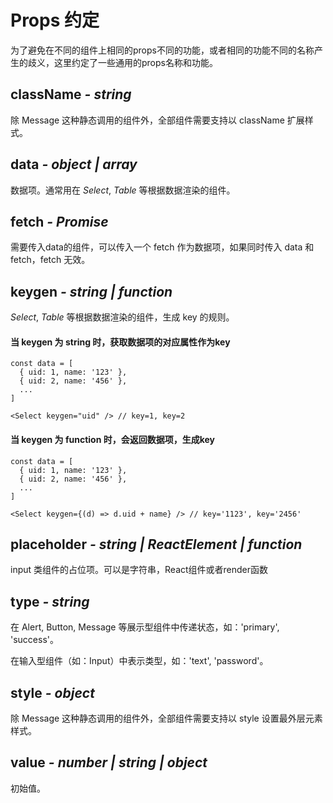 # Props 约定

为了避免在不同的组件上相同的props不同的功能，或者相同的功能不同的名称产生的歧义，这里约定了一些通用的props名称和功能。

## className *- string*
除 Message 这种静态调用的组件外，全部组件需要支持以 className 扩展样式。

## data *- object | array*
数据项。通常用在 *Select*, *Table* 等根据数据渲染的组件。

## fetch *- Promise*
需要传入data的组件，可以传入一个 fetch 作为数据项，如果同时传入 data 和 fetch，fetch 无效。

## keygen *- string | function*
*Select*, *Table* 等根据数据渲染的组件，生成 key 的规则。

#### 当 keygen 为 string 时，获取数据项的对应属性作为key
```
const data = [
  { uid: 1, name: '123' },
  { uid: 2, name: '456' },
  ...
]

<Select keygen="uid" /> // key=1, key=2
```

#### 当 keygen 为 function 时，会返回数据项，生成key
```
const data = [
  { uid: 1, name: '123' },
  { uid: 2, name: '456' },
  ...
]

<Select keygen={(d) => d.uid + name} /> // key='1123', key='2456'
```

## placeholder *- string | ReactElement | function*
input 类组件的占位项。可以是字符串，React组件或者render函数

## type *- string*
在 Alert, Button, Message 等展示型组件中传递状态，如：'primary', 'success'。

在输入型组件（如：Input）中表示类型，如：'text', 'password'。

## style *- object*
除 Message 这种静态调用的组件外，全部组件需要支持以 style 设置最外层元素样式。

## value *- number | string | object*
初始值。